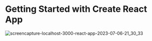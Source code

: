 # Getting Started with Create React App

![screencapture-localhost-3000-react-app-2023-07-06-21_30_33](https://github.com/React-js-Mastery/react-app/assets/99037494/10be9724-4dde-414e-a8fc-73a42913e155)
